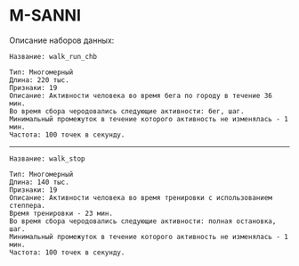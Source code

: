 # M-SANNI

Описание наборов данных:

    Название: walk_run_chb

    Тип: Многомерный
    Длина: 220 тыс.
    Признаки: 19
    Описание: Активности человека во время бега по городу в течение 36 мин.
    Во время сбора черодовались следующие активности: бег, шаг. 
    Минимальный промежуток в течение которого активность не изменялась - 1 мин.
    Частота: 100 точек в секунду.
   
   ---
    
    Название: walk_stop
    
    Тип: Многомерный
    Длина: 140 тыс.
    Признаки: 19
    Описание: Активности человека во время тренировки с использованием степпера.
    Время тренировки - 23 мин.
    Во время сбора черодовались следующие активности: полная остановка, шаг. 
    Минимальный промежуток в течение которого активность не изменялась - 1 мин.
    Частота: 100 точек в секунду.
